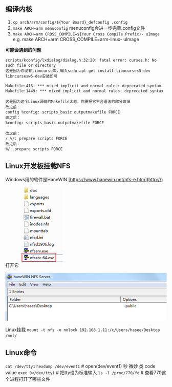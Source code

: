 ## 编译内核
1. `cp arch/arm/config/${Your Board}_defconfig .config`
2. `make ARCH=arm menuconfig`
menuconfig会进一步完善.config文件
3. `make ARCH=arm CROSS_COMPILE=${Your Cross Compile Prefix)- uImage `
e.g. make ARCH=arm CROSS_COMPILE=arm-linux- uImage

**可能会遇到的问题**
```
scripts/kconfig/lxdialog/dialog.h:32:20: fatal error: curses.h: No such file or directory
这是因为你没有libncurse库，输入sudo apt-get install libncurses5-dev libncursesw5-dev安装即可
```
```
Makefile:416: *** mixed implicit and normal rules: deprecated syntax
Makefile:1449: *** mixed implicit and normal rules: deprecated syntax

这是因为这个Linux源码的Makefile太老，你要把它不合语法的部分改掉
改之前：
config %config: scripts_basic outputmakefile FORCE
改之后：
%config: scripts_basic outputmakefile FORCE

改之前：
/ %/: prepare scripts FORCE
改之后：
%/: prepare scripts FORCE
```

## Linux开发板挂载NFS
Windows用的软件是HaneWIN
[https://www.hanewin.net/nfs-e.htm](http://)

打开它
![HaneWIN.png](./HaneWIN.png)

![HaneWIN2.png](./HaneWIN2.png)

Linux挂载
`mount -t nfs -o nolock 192.168.1.11:/c/Users/hasee/Desktop /mnt/`

## Linux命令
`cat /dev/tty1`
`hexdump /dev/event1`         # open(dev/event1)  秒 微妙 类 code value
`exec 0</dev/tty1`            # 把tty设为标准输入
`ls -l /proc/770/fd`          # 查看770这个进程打开了哪些文件






